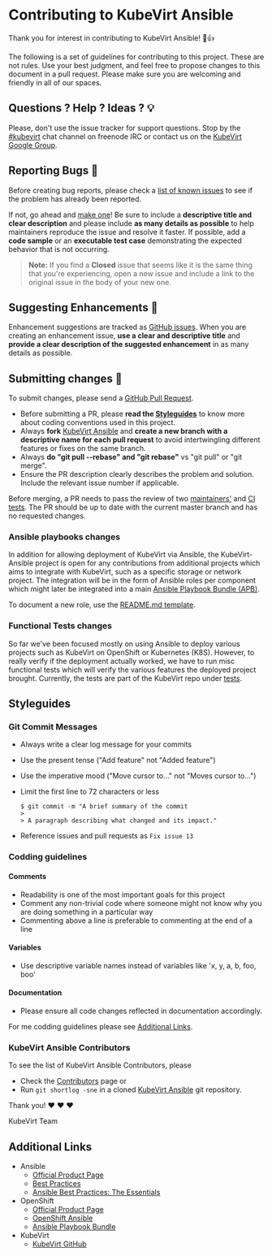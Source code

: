 # Contributing to KubeVirt Ansible

Thank you for interest in contributing to KubeVirt Ansible! :tada::+1:

The following is a set of guidelines for contributing to this project. These are not rules. Use your best judgment, and feel free to propose changes to this document in a pull request. Please make sure you are welcoming and friendly in all of our spaces.

## Questions ? Help ? Ideas ? :bulb:

Please, don't use the issue tracker for support questions. Stop by the [#kubevirt](https://webchat.freenode.net/?channels=kubevirt) chat channel on freenode IRC or contact us on the [KubeVirt Google Group](https://groups.google.com/forum/#!forum/kubevirt-dev).

## Reporting Bugs :bug:

Before creating bug reports, please check a [list of known issues](https://github.com/kubevirt/kubevirt-ansible/issues) to see if the problem has already been reported.

If not, go ahead and [make one](https://github.com/kubevirt/kubevirt-ansible/issues/new)! Be sure to include a **descriptive title and clear description** and please include **as many details as possible** to help maintainers reproduce the issue and resolve it faster. If possible, add a **code sample** or an **executable test case** demonstrating the expected behavior that is not occurring.

> **Note:** If you find a **Closed** issue that seems like it is the same thing that you're experiencing, open a new issue and include a link to the original issue in the body of your new one.

## Suggesting Enhancements :hatched_chick:

Enhancement suggestions are tracked as [GitHub issues](https://github.com/kubevirt/kubevirt-ansible/issues). When you are creating an enhancement issue, **use a clear and descriptive title** and **provide a clear description of the suggested enhancement** in as many details as possible.

## Submitting changes :wrench:

To submit changes, please send a [GitHub Pull Request](https://github.com/kubevirt/kubevirt-ansible/pulls).
* Before submitting a PR, please **read the [Styleguides](#styleguides)** to know more about coding conventions used in this project.
* Always **fork** [KubeVirt Ansible](https://github.com/kubevirt/kubevirt-ansible) and **create a new branch with a descriptive name for each pull request** to avoid intertwingling different features or fixes on the same branch.
* Always **do "git pull --rebase" and "git rebase"** vs "git pull" or "git merge".
* Ensure the PR description clearly describes the problem and solution. Include the relevant issue number if applicable.

Before merging, a PR needs to pass the review of two [maintainers'](#kubevirt-ansible-contributors) and [CI tests](./automation/README.md). The PR should be up to date with the current master branch and has no requested changes.

### Ansible playbooks changes

In addition for allowing deployment of KubeVirt via Ansible, the KubeVirt-Ansible project is open for any contributions from additional projects which aims to integrate with KubeVirt, such as a specific storage or network project. The integration will be in the form of Ansible roles per component which might later be integrated into a main [Ansible Playbook Bundle (APB)](https://github.com/ansibleplaybookbundle/kubevirt-apb).

To document a new role, use the [README.md template](./templates/roles_README.md). 

### Functional Tests changes

So far we've been focused mostly on using Ansible to deploy various projects such as KubeVirt on OpenShift or Kubernetes (K8S). However, to really verify if the deployment actually worked, we have to run misc functional tests which will verify the various features the deployed project brought. Currently, the tests are part of the KubeVirt repo under [tests](https://github.com/kubevirt/kubevirt/tree/master/tests).

## Styleguides

### Git Commit Messages

  * Always write a clear log message for your commits
  * Use the present tense ("Add feature" not "Added feature")
  * Use the imperative mood ("Move cursor to..." not "Moves cursor to...")
  * Limit the first line to 72 characters or less

      ```
      $ git commit -m "A brief summary of the commit
      >
      > A paragraph describing what changed and its impact."
      ```

  * Reference issues and pull requests as `Fix issue 13`

### Codding guidelines

#### Comments

  * Readability is one of the most important goals for this project
  * Comment any non-trivial code where someone might not know why you are doing something in a particular way
  * Commenting above a line is preferable to commenting at the end of a line

#### Variables

  * Use descriptive variable names instead of variables like 'x, y, a, b, foo, boo'

#### Documentation

  * Please ensure all code changes reflected in documentation accordingly.

For me codding guidelines please see [Additional Links](#additional-links).

### KubeVirt Ansible Contributors

To see the list of KubeVirt Ansible Contributors, please

* Check the [Contributors](https://github.com/kubevirt/kubevirt-ansible/graphs/contributors) page or
* Run `git shortlog -sne` in a cloned [KubeVirt Ansible](https://github.com/kubevirt/kubevirt-ansible) git repository.


Thank you! :heart: :heart: :heart:

KubeVirt Team

## Additional Links

* Ansible
  * [Official Product Page](https://ansible.com/)
  * [Best Practices](http://docs.ansible.com/ansible/latest/playbooks_best_practices.html)
  * [Ansible Best Practices: The Essentials](https://www.ansible.com/blog/ansible-best-practices-essentials)
* OpenShift
  * [Official Product Page](https://openshift.org/)
  * [OpenShift Ansible](https://github.com/openshift/openshift-ansible)
  * [Ansible Playbook Bundle](https://docs.openshift.org/latest/apb_devel/writing/reference.html)
* KubeVirt
  * [KubeVirt GitHub](https://github.com/kubevirt/)
